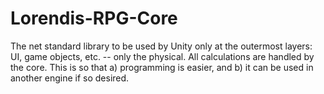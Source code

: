 # Lorendis-RPG-Core
The net standard library to be used by Unity only at the outermost layers: UI, game objects, etc. -- only the physical. All calculations are handled by the core. This is so that a) programming is easier, and b) it can be used in another engine if so desired.
